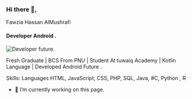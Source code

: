 ### Hi there 👋,
Fawzia Hassan AlMushrafi 
#### Developer Android .
![Developer future.](https://blog.acromedia.com/hubfs/Blog%20Images/%28Acro%20Blog%29%20Coding%20Standards%20and%20Development%20-%201.0%20-%20mh.jpg)

Fresh Graduate | BCS From PNU | Student At tuwaiq Academy |  Kotlin Language | Developed Android Future . 

Skills: Languages HTML, JavaScript, CSS, PHP, SQL, Java, #C, Python , R

- 🔭 I’m currently working on this page.
